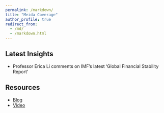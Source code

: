 ```yaml
---
permalink: /markdown/
title: "Meida Coverage"
author_profile: true
redirect_from: 
  - /md/
  - /markdown.html
---
```


## Latest Insights

* Professor Erica Li comments on IMF’s latest ‘Global Financial Stability Report’

## Resources
 * [Blog]([https://shopify.github.io/liquid/tags/control-flow/](https://english.ckgsb.edu.cn/blog/professor-erica-li-comments-on-imfs-latest-global-financial-stability-report/))
 * [Video](https://english.ckgsb.edu.cn/video/professor-erica-li-comments-on-imfs-latest-global-financial-stability-report/)

